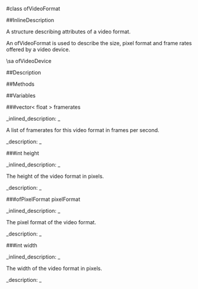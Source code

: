 #class ofVideoFormat


<!--
_visible: True_
_advanced: False_
_istemplated: False_
_extends: _
-->

##InlineDescription

A structure describing attributes of a video format.

An ofVideoFormat is used to describe the size, pixel format and frame rates
offered by a video device.

\sa ofVideoDevice





##Description





##Methods



##Variables



###vector< float >  framerates

<!--
_name: framerates_
_type: vector< float > _
_access: public_
_version_started: 0.8.0_
_version_deprecated: _
_summary: _
_visible: True_
_constant: True_
_advanced: False_
-->

_inlined_description: _

A list of framerates for this video format in frames per second.





_description: _







<!----------------------------------------------------------------------------->

###int  height

<!--
_name: height_
_type: int _
_access: public_
_version_started: 0.8.0_
_version_deprecated: _
_summary: _
_visible: True_
_constant: True_
_advanced: False_
-->

_inlined_description: _

The height of the video format in pixels.





_description: _







<!----------------------------------------------------------------------------->

###ofPixelFormat pixelFormat

<!--
_name: pixelFormat_
_type: ofPixelFormat_
_access: public_
_version_started: 0.8.0_
_version_deprecated: _
_summary: _
_visible: True_
_constant: True_
_advanced: False_
-->

_inlined_description: _

The pixel format of the video format.





_description: _







<!----------------------------------------------------------------------------->

###int  width

<!--
_name: width_
_type: int _
_access: public_
_version_started: 0.8.0_
_version_deprecated: _
_summary: _
_visible: True_
_constant: True_
_advanced: False_
-->

_inlined_description: _

The width of the video format in pixels.





_description: _







<!----------------------------------------------------------------------------->

